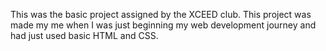 This was the basic project assigned by the XCEED club. 
This project was made my me when I was just beginning my web development journey and had just used basic HTML and CSS.
